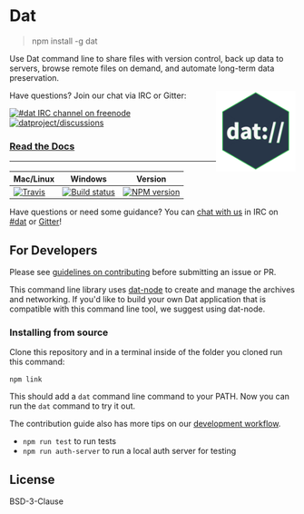 # Dat

> npm install -g dat

Use Dat command line to share files with version control, back up data to servers, browse remote files on demand, and automate long-term data preservation.

[<img src=".github/dat-logo.png" align="right" width="140">][Dat Project]

Have questions? Join our chat via IRC or Gitter:

[![#dat IRC channel on freenode][irc-badge]][irc-channel]
[![datproject/discussions][gitter-badge]][gitter-chat]

### [Read the Docs](https://docs.datproject.org/docs/cli-intro)

---

Mac/Linux      | Windows      | Version
-------------- | ------------ | ------------
[![Travis][travis-badge]][travis-build] | [![Build status][appveyor-badge]][appveyor-build] | [![NPM version][npm-badge]][npm-package]

Have questions or need some guidance?
You can [chat with us](http://chat.datproject.org) in IRC on [#dat][irc-channel] or [Gitter][gitter-chat]!

## For Developers

Please see [guidelines on contributing] before submitting an issue or PR.

This command line library uses [dat-node] to create and manage the archives and networking.
If you'd like to build your own Dat application that is compatible with this command line tool, we suggest using dat-node.

### Installing from source

Clone this repository and in a terminal inside of the folder you cloned run this command:

```
npm link
```

This should add a `dat` command line command to your PATH.
Now you can run the `dat` command to try it out.

The contribution guide also has more tips on our [development workflow].

* `npm run test` to run tests
* `npm run auth-server` to run a local auth server for testing

## License

BSD-3-Clause

[Dat Project]: https://datproject.org
[Code for Science & Society]: https://codeforscience.org
[Dat white paper]: https://github.com/datproject/docs/blob/master/papers/dat-paper.pdf
[Dat Desktop]: https://docs.datproject.org/install#desktop-application
[Beaker Browser]: https://beakerbrowser.com
[registry server]: https://github.com/datproject/datbase
[share-gif]: https://raw.githubusercontent.com/datproject/docs/master/assets/cli-share.gif
[clone-gif]: https://raw.githubusercontent.com/datproject/docs/master/assets/cli-clone.gif
[Knight Foundation grant]: https://blog.datproject.org/2016/02/01/announcing-publicbits-org/
[dat-node]: https://github.com/datproject/dat-node
[dat-ignore]: https://github.com/joehand/dat-ignore
[new-issue]: https://github.com/datproject/dat/issues/new
[dat#503]: https://github.com/datproject/dat/issues/503
[install-node]: https://nodejs.org/en/download/
[install-node-npm]: https://docs.npmjs.com/getting-started/installing-node
[fixing-npm-permissions]: https://docs.npmjs.com/getting-started/fixing-npm-permissions
[guidelines on contributing]: https://github.com/datproject/dat/blob/master/CONTRIBUTING.md
[development workflow]: https://github.com/datproject/dat/blob/master/CONTRIBUTING.md#development-workflow
[travis-badge]: https://travis-ci.org/datproject/dat.svg?branch=master
[travis-build]: https://travis-ci.org/datproject/dat
[appveyor-badge]: https://ci.appveyor.com/api/projects/status/github/datproject/dat?branch=master&svg=true
[appveyor-build]: https://ci.appveyor.com/project/joehand/dat/branch/master
[npm-badge]: https://img.shields.io/npm/v/dat.svg
[npm-package]: https://npmjs.org/package/dat
[irc-badge]: https://img.shields.io/badge/irc%20channel-%23dat%20on%20freenode-blue.svg
[irc-channel]: https://webchat.freenode.net/?channels=dat
[gitter-badge]: https://badges.gitter.im/Join%20Chat.svg
[gitter-chat]: https://gitter.im/datproject/discussions
